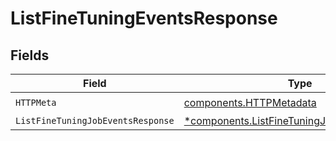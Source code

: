 # ListFineTuningEventsResponse


## Fields

| Field                                                                                                     | Type                                                                                                      | Required                                                                                                  | Description                                                                                               |
| --------------------------------------------------------------------------------------------------------- | --------------------------------------------------------------------------------------------------------- | --------------------------------------------------------------------------------------------------------- | --------------------------------------------------------------------------------------------------------- |
| `HTTPMeta`                                                                                                | [components.HTTPMetadata](../../models/components/httpmetadata.md)                                        | :heavy_check_mark:                                                                                        | N/A                                                                                                       |
| `ListFineTuningJobEventsResponse`                                                                         | [*components.ListFineTuningJobEventsResponse](../../models/components/listfinetuningjobeventsresponse.md) | :heavy_minus_sign:                                                                                        | OK                                                                                                        |
